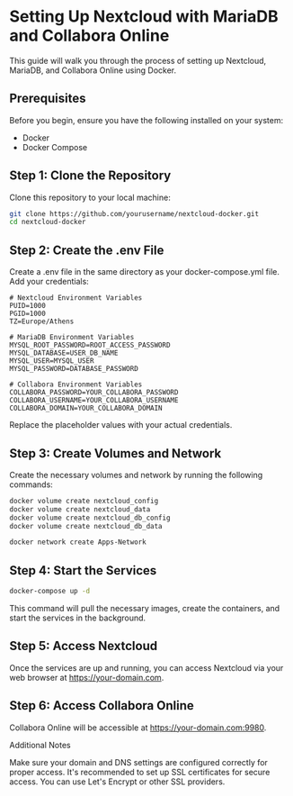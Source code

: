 
# Setting Up Nextcloud with MariaDB and Collabora Online

This guide will walk you through the process of setting up Nextcloud, MariaDB, and Collabora Online using Docker. 

## Prerequisites

Before you begin, ensure you have the following installed on your system:
- Docker
- Docker Compose

## Step 1: Clone the Repository

Clone this repository to your local machine:

```bash
git clone https://github.com/yourusername/nextcloud-docker.git
cd nextcloud-docker
```

## Step 2: Create the .env File

Create a .env file in the same directory as your docker-compose.yml file. Add your credentials:

```plaintext
# Nextcloud Environment Variables
PUID=1000
PGID=1000
TZ=Europe/Athens

# MariaDB Environment Variables
MYSQL_ROOT_PASSWORD=ROOT_ACCESS_PASSWORD
MYSQL_DATABASE=USER_DB_NAME
MYSQL_USER=MYSQL_USER
MYSQL_PASSWORD=DATABASE_PASSWORD

# Collabora Environment Variables
COLLABORA_PASSWORD=YOUR_COLLABORA_PASSWORD
COLLABORA_USERNAME=YOUR_COLLABORA_USERNAME
COLLABORA_DOMAIN=YOUR_COLLABORA_DOMAIN
```
Replace the placeholder values with your actual credentials.

## Step 3: Create Volumes and Network

Create the necessary volumes and network by running the following commands:

```bash
docker volume create nextcloud_config
docker volume create nextcloud_data
docker volume create nextcloud_db_config
docker volume create nextcloud_db_data

docker network create Apps-Network
```

## Step 4: Start the Services

```bash
docker-compose up -d
```

This command will pull the necessary images, create the containers, and start the services in the background.

## Step 5: Access Nextcloud

Once the services are up and running, you can access Nextcloud via your web browser at https://your-domain.com.

## Step 6: Access Collabora Online

Collabora Online will be accessible at https://your-domain.com:9980.

Additional Notes

Make sure your domain and DNS settings are configured correctly for proper access.
It's recommended to set up SSL certificates for secure access. You can use Let's Encrypt or other SSL providers.
